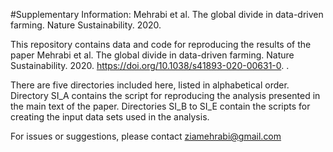 #Supplementary Information: Mehrabi et al. The global divide in data-driven farming. Nature Sustainability. 2020.

This repository contains data and code for reproducing the results of the paper Mehrabi et al.  The global divide in data-driven farming. Nature Sustainability. 2020. https://doi.org/10.1038/s41893-020-00631-0. .

There are five directories included here, listed in alphabetical order. Directory SI_A contains the script for reproducing the analysis presented in the main text of the paper. Directories SI_B to SI_E contain the scripts for creating the input data sets used in the analysis. 

For issues or suggestions, please contact ziamehrabi@gmail.com 

